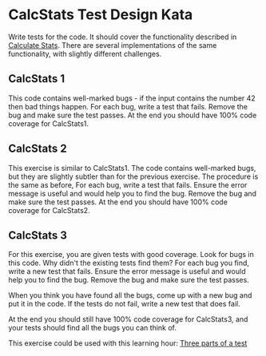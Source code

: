 # CalcStats Test Design Kata

Write tests for the code. It should cover the functionality described in [Calculate Stats](https://sammancoaching.org/kata_descriptions/calc_stats.html). There are several implementations of the same functionality, with slightly different challenges.

## CalcStats 1

This code contains well-marked bugs - if the input contains the number 42 then bad things happen. For each bug, write a test that fails. Remove the bug and make sure the test passes. At the end you should have 100% code coverage for CalcStats1.

## CalcStats 2
This exercise is similar to CalcStats1. The code contains well-marked bugs, but they are slightly subtler than for the previous exercise. The procedure is the same as before, For each bug, write a test that fails. Ensure the error message is useful and would help you to find the bug. Remove the bug and make sure the test passes. At the end you should have 100% code coverage for CalcStats2.

## CalcStats 3
For this exercise, you are given tests with good coverage. Look for bugs in this code. Why didn't the existing tests find them? For each bug you find, write a new test that fails. Ensure the error message is useful and would help you to find the bug. Remove the bug and make sure the test passes. 

When you think you have found all the bugs, come up with a new bug and put it in the code. If the tests do not fail, write a new test that does fail.

At the end you should still have 100% code coverage for CalcStats3, and your tests should find all the bugs you can think of. 


This exercise could be used with this learning hour: [Three parts of a test](https://sammancoaching.org/learning_hours/test_design/three_parts_of_a_test.html)
